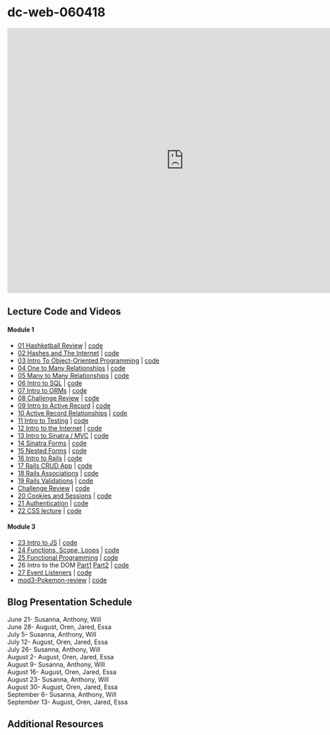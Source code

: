 # dc-web-060418

<iframe src="https://calendar.google.com/calendar/embed?src=flatironschool.com_10dkckhpnpcenkhvlo07c64amc%40group.calendar.google.com&ctz=America%2FNew_York" style="border: 0" width="800" height="600" frameborder="0" scrolling="no"></iframe>

## Lecture Code and Videos

#### Module 1

* [01 Hashketball Review](https://youtu.be/bTPHWP71jWw) | [code](https://github.com/learn-co-students/dc-web-060418/tree/master/01-hashketball-review)
* [02 Hashes and The Internet](https://youtu.be/d-flj4NOoT0) | [code](https://github.com/learn-co-students/dc-web-060418/tree/master/02-apis-and-the-internet)
* [03 Intro To Object-Oriented Programming](https://youtu.be/EyI4UiTFfSU) | [code](https://github.com/learn-co-students/dc-web-060418/tree/master/03-object-oriented-programming)
* [04 One to Many Relationships](https://youtu.be/b6DNzlK9zrI) | [code](https://github.com/learn-co-students/dc-web-060418/tree/master/04-one-to-many)
* [05 Many to Many Relationships](https://youtu.be/EhuRPZRdCrY) | [code](https://github.com/learn-co-students/dc-web-060418/tree/master/05-many-to-many)
* [06 Intro to SQL](https://youtu.be/wWeS10y_bAQ) | [code](https://github.com/learn-co-students/dc-web-060418/tree/master/06-intro-to-sql)
* [07 Intro to ORMs](https://youtu.be/hxu56pixNvI) | [code](https://github.com/learn-co-students/dc-web-060418/tree/master/07-intro-to-orms)
* [08 Challenge Review]() | [code](https://github.com/learn-co-students/mod1-code-review-boating-school-dc-web-060418/tree/master)
* [09 Intro to Active Record](https://youtu.be/UtmY8tHHeUE) | [code](https://github.com/learn-co-students/dc-web-060418/tree/master/09-intro-to-active-record)
* [10 Active Record Relationships](https://youtu.be/579qarYG6xo) | [code](https://github.com/learn-co-students/dc-web-060418/tree/master/10-active-record-associations)
* [11 Intro to Testing](https://youtu.be/hwyYp5bttNU) | [code](https://github.com/learn-co-students/dc-web-060418/tree/master/11-intro-to-testing)
* [12 Intro to the Internet](https://youtu.be/FgHdFFu9G48) | [code](https://github.com/learn-co-students/dc-web-060418/tree/master/12-intro-to-the-internet)
* [13 Intro to Sinatra / MVC](https://youtu.be/IoxfscqLak4) | [code](https://github.com/learn-co-students/dc-web-060418/tree/master/13-intro-to-sinatra)
* [14 Sinatra Forms](https://youtu.be/FMcZTndKM5g) | [code](https://github.com/learn-co-students/dc-web-060418/tree/master/14-sinatra-forms)
* [15 Nested Forms](https://youtu.be/gzlawNql7qQ) | [code](https://github.com/learn-co-students/dc-web-060418/tree/master/15-nested-forms)
* [16 Intro to Rails](https://youtu.be/O5tgJkJO4MQ) | [code](https://github.com/learn-co-students/dc-web-060418/tree/master/16-intro-to-rails)
* [17 Rails CRUD App](https://youtu.be/1u0x5Tn__Mc) | [code](https://github.com/learn-co-students/dc-web-060418/tree/master/17-rails-crud)
* [18 Rails Associations](https://youtu.be/IHpys8lw9bY) | [code](https://github.com/learn-co-students/dc-web-060418/tree/master/18-rails-associations)
* [19 Rails Validations](https://youtu.be/Ud0xAgXRWV0) | [code](https://github.com/learn-co-students/dc-web-060418/tree/master/19-rails-validations)
* [Challenge Review]() | [code](https://github.com/learn-co-students/dc-web-060418/tree/master/mod2-code-review-pao)
* [20 Cookies and Sessions](https://youtu.be/e7y3_cGJbJE) | [code](https://github.com/learn-co-students/dc-web-060418/tree/master/20-sessions-and-cookies)
* [21 Authentication](https://youtu.be/N2Kax-FNt0Y) | [code](https://github.com/learn-co-students/dc-web-060418/tree/master/21-auth)
* [22 CSS lecture](https://youtu.be/KYsgElyRHyw) | [code](https://github.com/learn-co-students/dc-web-060418/tree/master/mod2-css-lecture)

#### Module 3
* [23 Intro to JS](https://youtu.be/_5RESqbLTkk) | [code](https://github.com/learn-co-students/dc-web-060418/tree/master/23-intro-to-js)
* [24 Functions, Scope, Loops](https://youtu.be/IWaQ_teU83M) | [code](https://github.com/learn-co-students/dc-web-060418/tree/master/24-function-scope-loops)
* [25 Functional Programming](https://youtu.be/rtyLigEZthU) | [code](https://github.com/learn-co-students/dc-web-060418/tree/master/25-functional-programming)
* 26 Intro to the DOM [Part1](https://youtu.be/71EcsCBjGew) [Part2](https://youtu.be/1YlTKtVFjgU) | [code](https://github.com/learn-co-students/dc-web-060418/tree/master/26-intro-to-dom)
* [27 Event Listeners](https://youtu.be/rA8Namxteyo) | [code](https://github.com/learn-co-students/dc-web-060418/tree/master/27-event-listeners)
* [mod3-Pokemon-review](https://youtu.be/Wk0PCgaPk2c) | [code](https://github.com/learn-co-students/dc-web-060418/tree/master/mod3-pokemon-lab-review)

## Blog Presentation Schedule

June 21- Susanna, Anthony, Will <br>
June 28- August, Oren, Jared, Essa <br>
July 5- Susanna, Anthony, Will <br>
July 12- August, Oren, Jared, Essa <br>
July 26- Susanna, Anthony, Will <br>
August 2- August, Oren, Jared, Essa <br>
August 9- Susanna, Anthony, Will <br>
August 16- August, Oren, Jared, Essa <br>
August 23- Susanna, Anthony, Will <br>
August 30- August, Oren, Jared, Essa <br>
September 6- Susanna, Anthony, Will <br>
September 13- August, Oren, Jared, Essa <br>

## Additional Resources
